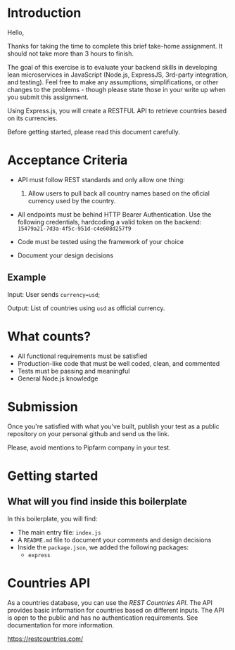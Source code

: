 # Introduction

Hello,

Thanks for taking the time to complete this brief take-home assignment. It should not take more than 3 hours to finish.

The goal of this exercise is to evaluate your backend skills in developing lean microservices in JavaScript (Node.js, ExpressJS, 3rd-party integration, and testing). Feel free to make any assumptions, simplifications, or other changes to the problems - though please state those in your write up when you submit this assignment.

Using Express.js, you will create a RESTFUL API to retrieve countries based on its currencies.

Before getting started, please read this document carefully.

# Acceptance Criteria

- API must follow REST standards and only allow one thing:

  1. Allow users to pull back all country names based on the oficial currency used by the country. 

- All endpoints must be behind HTTP Bearer Authentication. Use the following credentials, hardcoding a valid token on the backend: `15479a21-7d3a-4f5c-951d-c4e608d257f9`
- Code must be tested using the framework of your choice
- Document your design decisions

## Example

Input: User sends `currency=usd`;

Output: List of countries using `usd` as official currency.

# What counts?

- All functional requirements must be satisfied
- Production-like code that must be well coded, clean, and commented
- Tests must be passing and meaningful
- General Node.js knowledge

# Submission

Once you're satisfied with what you've built, publish your test as a public repository on your personal github and send us the link.

Please, avoid mentions to Pipfarm company in your test.

# Getting started

## What will you find inside this boilerplate

In this boilerplate, you will find:
- The main entry file: `index.js`
- A `README.md` file to document your comments and design decisions
- Inside the `package.json`, we added the following packages:
    - `express`

# Countries API

As a countries database, you can use the *REST Countries API*. The API provides basic information for countries based on different inputs. The API is open to the public and has no authentication requirements. See documentation for more information.

https://restcountries.com/
